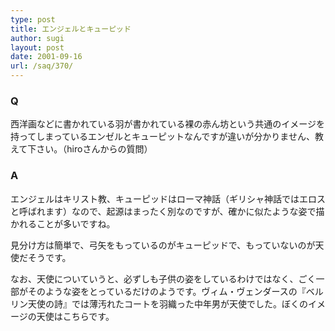 ```yaml
---
type: post
title: エンジェルとキューピッド
author: sugi
layout: post
date: 2001-09-16
url: /saq/370/
---
```

### Q 

西洋画などに書かれている羽が書かれている裸の赤ん坊という共通のイメージを持ってしまっているエンゼルとキューピットなんですが違いが分かりません、教えて下さい。（hiroさんからの質問）

### A 

エンジェルはキリスト教、キューピッドはローマ神話（ギリシャ神話ではエロスと呼ばれます）なので、起源はまったく別なのですが、確かに似たような姿で描かれることが多いですね。

見分け方は簡単で、弓矢をもっているのがキューピッドで、もっていないのが天使だそうです。

なお、天使についていうと、必ずしも子供の姿をしているわけではなく、ごく一部がそのような姿をとっているだけのようです。ヴィム・ヴェンダースの『ベルリン天使の詩』では薄汚れたコートを羽織った中年男が天使でした。ぼくのイメージの天使はこちらです。

